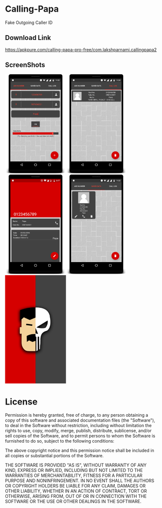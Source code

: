 # Calling-Papa
Fake Outgoing Caller ID

## Download Link
https://apkpure.com/calling-papa-pro-free/com.lakshparnami.callingpapa2

## ScreenShots  
<img src="/Screenshots/add_number.png"  width="200"/><img src="/Screenshots/call_log.png"  width="200"/><img src="/Screenshots/contact_screen.png"  width="200"/><img src="/Screenshots/saved_contacts.png"  width="200"/><img src="/Screenshots/splash_screen.png"  width="200"/>

# License

Permission is hereby granted, free of charge, to any person obtaining a copy
of this software and associated documentation files (the "Software"), to deal
in the Software without restriction, including without limitation the rights
to use, copy, modify, merge, publish, distribute, sublicense, and/or sell
copies of the Software, and to permit persons to whom the Software is
furnished to do so, subject to the following conditions:  

The above copyright notice and this permission notice shall be included in all
copies or substantial portions of the Software.  

THE SOFTWARE IS PROVIDED "AS IS", WITHOUT WARRANTY OF ANY KIND, EXPRESS OR
IMPLIED, INCLUDING BUT NOT LIMITED TO THE WARRANTIES OF MERCHANTABILITY,
FITNESS FOR A PARTICULAR PURPOSE AND NONINFRINGEMENT. IN NO EVENT SHALL THE
AUTHORS OR COPYRIGHT HOLDERS BE LIABLE FOR ANY CLAIM, DAMAGES OR OTHER
LIABILITY, WHETHER IN AN ACTION OF CONTRACT, TORT OR OTHERWISE, ARISING FROM,
OUT OF OR IN CONNECTION WITH THE SOFTWARE OR THE USE OR OTHER DEALINGS IN THE
SOFTWARE.
